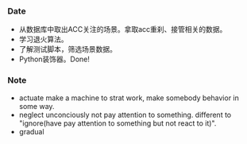 ### Date
- 从数据库中取出ACC关注的场景。拿取acc重刹、接管相关的数据。
- 学习退火算法。
- 了解测试脚本，筛选场景数据。
- Python装饰器。Done!


### Note
- actuate make a machine to strat work, make somebody behavior in some way.
- neglect unconciously not pay attention to something. different to "ignore(have pay attention to something but not react to it)".
- gradual 